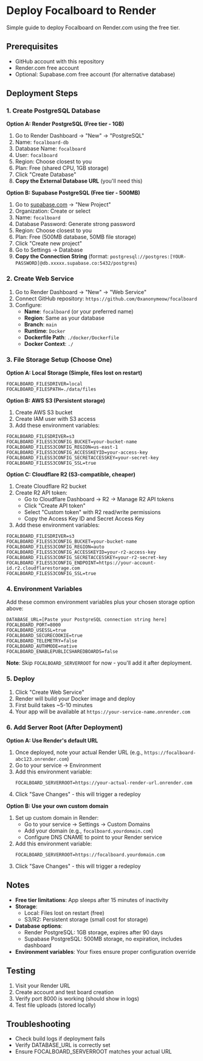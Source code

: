 # Deploy Focalboard to Render

Simple guide to deploy Focalboard on Render.com using the free tier.

## Prerequisites

- GitHub account with this repository
- Render.com free account
- Optional: Supabase.com free account (for alternative database)

## Deployment Steps

### 1. Create PostgreSQL Database

**Option A: Render PostgreSQL (Free tier - 1GB)**

1. Go to Render Dashboard → "New" → "PostgreSQL"
2. Name: `focalboard-db`
3. Database Name: `focalboard`
4. User: `focalboard`
5. Region: Choose closest to you
6. Plan: Free (shared CPU, 1GB storage)
7. Click "Create Database"
8. **Copy the External Database URL** (you'll need this)

**Option B: Supabase PostgreSQL (Free tier - 500MB)**

1. Go to [supabase.com](https://supabase.com) → "New Project"
2. Organization: Create or select
3. Name: `focalboard`
4. Database Password: Generate strong password
5. Region: Choose closest to you
6. Plan: Free (500MB database, 50MB file storage)
7. Click "Create new project"
8. Go to Settings → Database
9. **Copy the Connection String** (format: `postgresql://postgres:[YOUR-PASSWORD]@db.xxxxx.supabase.co:5432/postgres`)

### 2. Create Web Service

1. Go to Render Dashboard → "New" → "Web Service"
2. Connect GitHub repository: `https://github.com/0xanonymeow/focalboard`
3. Configure:
   - **Name**: `focalboard` (or your preferred name)
   - **Region**: Same as your database
   - **Branch**: `main`
   - **Runtime**: `Docker`
   - **Dockerfile Path**: `./docker/Dockerfile`
   - **Docker Context**: `./`

### 3. File Storage Setup (Choose One)

**Option A: Local Storage (Simple, files lost on restart)**
```
FOCALBOARD_FILESDRIVER=local
FOCALBOARD_FILESPATH=./data/files
```

**Option B: AWS S3 (Persistent storage)**
1. Create AWS S3 bucket
2. Create IAM user with S3 access
3. Add these environment variables:
```
FOCALBOARD_FILESDRIVER=s3
FOCALBOARD_FILESS3CONFIG_BUCKET=your-bucket-name
FOCALBOARD_FILESS3CONFIG_REGION=us-east-1
FOCALBOARD_FILESS3CONFIG_ACCESSKEYID=your-access-key
FOCALBOARD_FILESS3CONFIG_SECRETACCESSKEY=your-secret-key
FOCALBOARD_FILESS3CONFIG_SSL=true
```

**Option C: Cloudflare R2 (S3-compatible, cheaper)**
1. Create Cloudflare R2 bucket
2. Create R2 API token:
   - Go to Cloudflare Dashboard → R2 → Manage R2 API tokens
   - Click "Create API token"
   - Select "Custom token" with R2 read/write permissions
   - Copy the Access Key ID and Secret Access Key
3. Add these environment variables:
```
FOCALBOARD_FILESDRIVER=s3
FOCALBOARD_FILESS3CONFIG_BUCKET=your-bucket-name
FOCALBOARD_FILESS3CONFIG_REGION=auto
FOCALBOARD_FILESS3CONFIG_ACCESSKEYID=your-r2-access-key
FOCALBOARD_FILESS3CONFIG_SECRETACCESSKEY=your-r2-secret-key
FOCALBOARD_FILESS3CONFIG_ENDPOINT=https://your-account-id.r2.cloudflarestorage.com
FOCALBOARD_FILESS3CONFIG_SSL=true
```

### 4. Environment Variables

Add these common environment variables plus your chosen storage option above:

```
DATABASE_URL=[Paste your PostgreSQL connection string here]
FOCALBOARD_PORT=8000
FOCALBOARD_USESSL=true
FOCALBOARD_SECURECOOKIE=true
FOCALBOARD_TELEMETRY=false
FOCALBOARD_AUTHMODE=native
FOCALBOARD_ENABLEPUBLICSHAREDBOARDS=false
```

**Note**: Skip `FOCALBOARD_SERVERROOT` for now - you'll add it after deployment.

### 5. Deploy

1. Click "Create Web Service"
2. Render will build your Docker image and deploy
3. First build takes ~5-10 minutes
4. Your app will be available at `https://your-service-name.onrender.com`

### 6. Add Server Root (After Deployment)

**Option A: Use Render's default URL**
1. Once deployed, note your actual Render URL (e.g., `https://focalboard-abc123.onrender.com`)
2. Go to your service → Environment
3. Add this environment variable:
   ```
   FOCALBOARD_SERVERROOT=https://your-actual-render-url.onrender.com
   ```
4. Click "Save Changes" - this will trigger a redeploy

**Option B: Use your own custom domain**
1. Set up custom domain in Render:
   - Go to your service → Settings → Custom Domains
   - Add your domain (e.g., `focalboard.yourdomain.com`)
   - Configure DNS CNAME to point to your Render service
2. Add this environment variable:
   ```
   FOCALBOARD_SERVERROOT=https://focalboard.yourdomain.com
   ```
3. Click "Save Changes" - this will trigger a redeploy

## Notes

- **Free tier limitations**: App sleeps after 15 minutes of inactivity
- **Storage**: 
  - Local: Files lost on restart (free)
  - S3/R2: Persistent storage (small cost for storage)
- **Database options**: 
  - Render PostgreSQL: 1GB storage, expires after 90 days
  - Supabase PostgreSQL: 500MB storage, no expiration, includes dashboard
- **Environment variables**: Your fixes ensure proper configuration override

## Testing

1. Visit your Render URL
2. Create account and test board creation
3. Verify port 8000 is working (should show in logs)
4. Test file uploads (stored locally)

## Troubleshooting

- Check build logs if deployment fails
- Verify DATABASE_URL is correctly set
- Ensure FOCALBOARD_SERVERROOT matches your actual URL